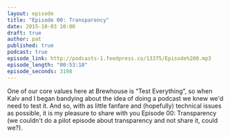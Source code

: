 ```yaml
---
layout: episode
title: "Episode 00: Transparency"
date: 2015-10-03 10:00
draft: true
author: pat
published: true
podcast: true
episode_link: http://podcasts-1.feedpress.co/13375/Episode%200.mp3
episode_length: "00:53:18"
episode_seconds: 3198
---
```


One of our core values here at Brewhouse is &ldquo;Test Everything&rdquo;, so when Kalv and I began bandying about the idea of doing a podcast we knew we'd need to test it. And so, with as little fanfare and (hopefully) technical issues as possible, it is my pleasure to share with you Episode 00: Transparency (we couldn't do a pilot episode about transparency and not share it, could we?).